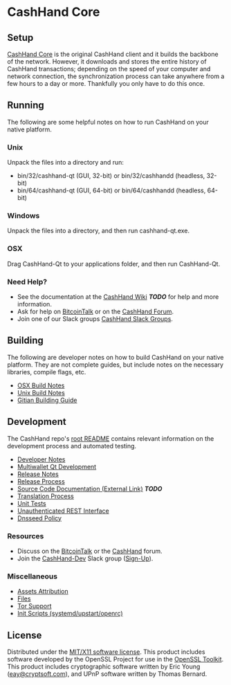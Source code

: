 CashHand Core
=====================

Setup
---------------------
[CashHand Core](http://cashhand.info/wallet) is the original CashHand client and it builds the backbone of the network. However, it downloads and stores the entire history of CashHand transactions; depending on the speed of your computer and network connection, the synchronization process can take anywhere from a few hours to a day or more. Thankfully you only have to do this once.

Running
---------------------
The following are some helpful notes on how to run CashHand on your native platform.

### Unix

Unpack the files into a directory and run:

- bin/32/cashhand-qt (GUI, 32-bit) or bin/32/cashhandd (headless, 32-bit)
- bin/64/cashhand-qt (GUI, 64-bit) or bin/64/cashhandd (headless, 64-bit)

### Windows

Unpack the files into a directory, and then run cashhand-qt.exe.

### OSX

Drag CashHand-Qt to your applications folder, and then run CashHand-Qt.

### Need Help?

* See the documentation at the [CashHand Wiki](https://en.bitcoin.it/wiki/Main_Page) ***TODO***
for help and more information.
* Ask for help on [BitcoinTalk](https://bitcointalk.org/index.php?topic=2186812.0) or on the [CashHand Forum](http://forum.cashhand.info/).
* Join one of our Slack groups [CashHand Slack Groups](https://cashhand.info/slack-logins/).

Building
---------------------
The following are developer notes on how to build CashHand on your native platform. They are not complete guides, but include notes on the necessary libraries, compile flags, etc.

- [OSX Build Notes](build-osx.md)
- [Unix Build Notes](build-unix.md)
- [Gitian Building Guide](gitian-building.md)

Development
---------------------
The CashHand repo's [root README](https://github.com/Cashhand/cashhand/blob/master/README.md) contains relevant information on the development process and automated testing.

- [Developer Notes](developer-notes.md)
- [Multiwallet Qt Development](multiwallet-qt.md)
- [Release Notes](release-notes.md)
- [Release Process](release-process.md)
- [Source Code Documentation (External Link)](https://dev.visucore.com/bitcoin/doxygen/) ***TODO***
- [Translation Process](translation_process.md)
- [Unit Tests](unit-tests.md)
- [Unauthenticated REST Interface](REST-interface.md)
- [Dnsseed Policy](dnsseed-policy.md)

### Resources

* Discuss on the [BitcoinTalk](https://bitcointalk.org/index.php?topic=2186812.0) or the [CashHand](http://forum.cashhand.info/) forum.
* Join the [CashHand-Dev](https://cashhand-dev.slack.com/) Slack group ([Sign-Up](https://cashhand.herokuapp.com/)).

### Miscellaneous
- [Assets Attribution](assets-attribution.md)
- [Files](files.md)
- [Tor Support](tor.md)
- [Init Scripts (systemd/upstart/openrc)](init.md)

License
---------------------
Distributed under the [MIT/X11 software license](http://www.opensource.org/licenses/mit-license.php).
This product includes software developed by the OpenSSL Project for use in the [OpenSSL Toolkit](https://www.openssl.org/). This product includes
cryptographic software written by Eric Young ([eay@cryptsoft.com](mailto:eay@cryptsoft.com)), and UPnP software written by Thomas Bernard.
